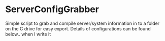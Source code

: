 # ServerConfigGrabber

Simple script to grab and compile server/system information in to a folder on the C drive for easy export. Details of configurations can be found below.. when I write it
